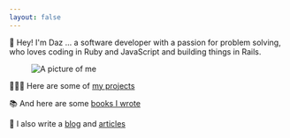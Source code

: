 ```yaml
---
layout: false
---
```


<div class="two-column grid">
<p class="align-vertical italic text-m">
👋 Hey! I'm Daz ... a software developer with a passion for problem solving, who loves coding in Ruby and JavaScript and building things in Rails.
</p>
<figure class="align-vertical">
    <img src="/images/muppet.webp" alt="A picture of me" class="daz dropshadow">
</figure>
</div>

<div class="text-center">

👨🏼‍💻 Here are some of [my projects](/projects)

📚 And here are some [books I wrote](/books)

📝 I also write a [blog](/blog) and [ articles](https://www.sitepoint.com/author/djones/)

</div>
